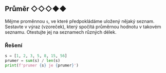 ## Průměr ◇◇◇◆◆

Mějme proměnnou `s`, ve které předpokládáme uložený nějaký seznam.  
Sestavte v výraz (vzoreček), který spočítá průměrnou hodnotu v takovém seznamu. Otestujte jej na seznamech různých
délek.

### Řešení

```python
s = [1, 2, 3, 5, 8, 15, 56]
prumer = sum(s) / len(s)
print(f'prumer {s} je {prumer}')
```
